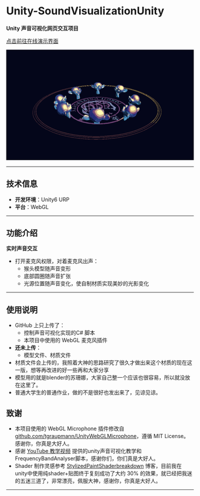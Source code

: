 # Unity-SoundVisualizationUnity

**Unity 声音可视化网页交互项目**  

[点击前往在线演示界面](https://hannahhu.itch.io/singforme)

![项目截图](Screenshots/main_scene.png)

---
## 技术信息

- **开发环境**：Unity6 URP
- **平台**：WebGL  
---
## 功能介绍

**实时声音交互**  
   - 打开麦克风权限，对着麦克风出声：  
     - 猴头模型随声音变形  
     - 底部圆圈随声音扩张  
     - 光源位置随声音变化，使自制材质实现美妙的光影变化  
---

## 使用说明

- GitHub 上只上传了：
  - 控制声音可视化实现的C# 脚本  
  - 本项目中使用的 WebGL 麦克风插件
- **还未上传**：
  - 模型文件、材质文件  
- 材质文件会上传的，我照着大神的思路研究了很久才做出来这个材质的现在这一版，想等再改进的好一些再和大家分享
- 模型用的就是blender的苏珊娜，大家自己整一个应该也很容易，所以就没放在这里了。
- 普通大学生的普通作业，做的不是很好也发出来了，见谅见谅。

## 致谢

- 本项目使用的 WebGL Microphone 插件修改自 [github.com/tgraupmann/UnityWebGLMicrophone](https://github.com/tgraupmann/UnityWebGLMicrophone)，遵循 MIT License。感谢你，你真是大好人。
- 感谢 [YouTube 教学视频](https://www.youtube.com/watch?v=uwCjzUTpR1E) 提供的unity声音可视化教学和FrequencyBandAnalyser脚本，感谢你们，你们真是大好人。
- Shader 制作灵感参考 [StylizedPaintShaderbreakdown](https://cyn-prod.com/stylized-paint-shader-breakdown) 博客，目前我在unity中使用纯shader+贴图终于复刻成功了大约 30% 的效果，就已经把我迷的五迷三道了，非常漂亮，佩服大神，感谢你，你真是大好人。

---

